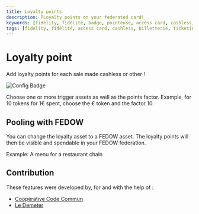 ```yaml
---
title: Loyalty points
description: PLoyalty points on your federated card!
keywords: [fidelity, fidélité, badge, pointeuse, access card, cashless, billetterie, ticketing, cashback, stripe, badge inter-lieux, dokos, ticketing, loyalty, federated, card ]
tags: [fidelity, fidélité, access card, cashless, billetterie, ticketing, cashback, stripe,  badge inter-lieux, dokos, ticketing, loyalty, federated, card ]
---
```


# Loyalty point

Add loyalty points for each sale made cashless or other !

![Config Badge](/media/screenshots/loyalty-points.jpg)

Choose one or more trigger assets as well as the points factor.
Example, for 10 tokens for 1€ spent, choose the € token and the factor 10.

## Pooling with FEDOW

You can change the loyalty asset to a FEDOW asset. The loyalty points will then be visible and spendable in your FEDOW federation.

Example: A menu for a restaurant chain

## Contribution

These features were developed by, for and with the help of :

- [Coopérative Code Commun](https://codecommun.coop/)
- [Le Demeter](https://ledemeter.fr/)
